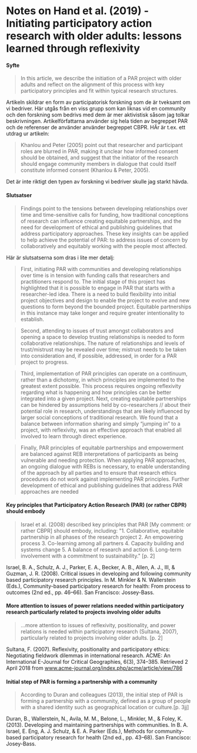 # Notes on Hand et al. (2019) - Initiating participatory action research with older adults: lessons learned through reflexivity

#### Syfte

> In this article, we describe the initiation of a PAR project with older adults and reflect on the alignment of this process with key participatory principles and fit within typical research structures.

Artikeln skildrar en form av participatorisk forskning som de är tveksamt om vi bedriver. Här utgås från en viss grupp som kan liknas vid en community och den forskning som bedrivs med dem är mer aktivistisk såsom jag tolkar beskrivningen. Artikelförfattarna använder sig hela tiden av begreppet PAR och de referenser de använder använder begreppet CBPR. HÄr är t.ex. ett utdrag ur artikeln:

> Khanlou and Peter (2005) point out that researcher and participant roles are blurred in PAR, making it unclear how informed consent should be obtained, and suggest that the initiator of the research should engage community members in dialogue that could itself constitute informed consent (Khanlou & Peter, 2005).

Det är inte riktigt den typen av forskning vi bedriver skulle jag starkt hävda. 

#### Slutsatser

> Findings point to the tensions between developing relationships over time and time-sensitive calls for funding, how traditional conceptions of research can influence creating equitable partnerships, and the need for development of ethical and publishing guidelines that address participatory approaches. These key insights can be applied to help achieve the potential of PAR: to address issues of concern by collaboratively and equitably working with the people most affected.

Här är slutsatserna som dras i lite mer detalj:

> First, initiating PAR with communities and developing relationships over time is in tension with funding calls that researchers and practitioners respond to. The initial stage of this project has highlighted that it is possible to engage in PAR that starts with a researcher-led idea. There is a need to build flexibility into initial project objectives and design to enable the project to evolve and new questions to form beyond the bounded project. Equitable partnerships in this instance may take longer and require greater intentionality to establish. 

> Second, attending to issues of trust amongst collaborators and opening a space to develop trusting relationships is needed to form collaborative relationships. The nature of relationships and levels of trust/mistrust may be revealed over time; mistrust needs to be taken into consideration and, if possible, addressed, in order for a PAR project to progress. 

> Third, implementation of PAR principles can operate on a continuum, rather than a dichotomy, in which principles are implemented to the greatest extent possible. This process requires ongoing reflexivity regarding what is happening and how principles can be better integrated into a given project. Next, creating equitable partnerships can be hindered by assumptions held by co-researchers // about their potential role in research, understandings that are likely influenced by larger social conceptions of traditional research. We found that a balance between information sharing and simply “jumping in” to a project, with reflexivity, was an effective approach that enabled all involved to learn through direct experience.

> Finally, PAR principles of equitable partnerships and empowerment are balanced against REB interpretations of participants as being vulnerable and needing protection. When applying PAR approaches, an ongoing dialogue with REBs is necessary, to enable understanding of the approach by all parties and to ensure that research ethics procedures do not work against implementing PAR principles. Further development of ethical and publishing guidelines that address PAR approaches are needed

#### Key principles that Participatory Action Research (PAR) (or rather CBPR) should embody

> Israel et al. (2008) described key principles that PAR [My comment: or rather CBPR] should embody, including:
> "1. Collaborative, equitable partnership in all phases of the research project
> 2. An empowering process
> 3. Co-learning among all partners
> 4. Capacity building and systems change
> 5. A balance of research and action
> 6. Long-term involvement with a commitment to sustainability." [p. 2]

Israel, B. A., Schulz, A. J., Parker, E. A., Becker, A. B., Allen, A. J., III, & Guzman, J. R. (2008). Critical issues in developing and following community based participatory research principles. In M. Minkler & N. Wallerstein (Eds.), Community-based participatory research for health: From process to outcomes (2nd ed., pp. 46–66). San Francisco: Jossey-Bass.

#### More attention to issues of power relations needed within participatory research particularly related to projects involving older adults

> ...more attention to issues of reflexivity, positionality, and power relations is needed within participatory research (Sultana, 2007), particularly related to projects involving older adults. [p. 2]

Sultana, F. (2007). Reflexivity, positionality and participatory ethics: Negotiating fieldwork dilemmas in international research. ACME: An International E-Journal for Critical Geographies, 6(3), 374–385. Retrieved 2 April 2018
from www.acme-journal.org/index.php/acme/article/view/786

#### Initial step of PAR is forming a partnership with a community

> According to Duran and colleagues (2013), the initial step of PAR is forming a partnership with a community, defined as a group of people with a shared identity such as geographical location or culture.[p. 3jj]

Duran, B., Wallerstein, N., Avila, M. M., Belone, L., Minkler, M., & Foley, K. (2013). Developing and maintaining partnerships with communities. In B. A. Israel, E. Eng, A. J. Schulz, & E. A. Parker (Eds.), Methods for
community-based participatory research for health (2nd ed.,
pp. 43–68). San Francisco: Josey-Bass.
